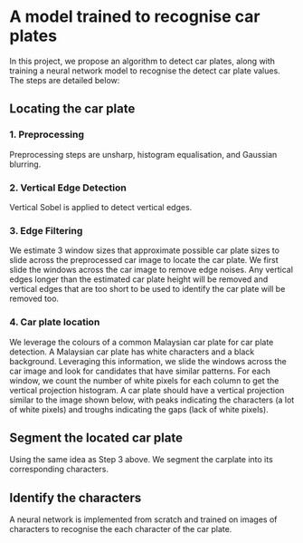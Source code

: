 # A model trained to recognise car plates
In this project, we propose an algorithm to detect car plates, along with training a neural network model to recognise the detect car plate values. The steps are detailed below: 

## Locating the car plate 
### 1. Preprocessing 
Preprocessing steps are unsharp, histogram equalisation, and Gaussian blurring. 

### 2. Vertical Edge Detection
Vertical Sobel is applied to detect vertical edges. 

### 3. Edge Filtering
We estimate 3 window sizes that approximate possible car plate sizes to slide across the preprocessed car image to locate the car plate. We first slide the windows across the car image to remove edge noises. Any vertical edges longer than the estimated car plate height will be removed and vertical edges that are too short to be used to identify the car plate will be removed too.

### 4. Car plate location
We leverage the colours of a common Malaysian car plate for car plate detection. A Malaysian car plate has white characters and a black background. Leveraging this information, we slide the windows across the car image and look for candidates that have similar patterns. For each window, we count the number of white pixels for each column to get the vertical projection histogram. A car plate should have a vertical projection similar to the image shown below, with peaks indicating the characters (a lot of white pixels) and troughs indicating the gaps (lack of white pixels). 

## Segment the located car plate 
Using the same idea as Step 3 above. We segment the carplate into its corresponding characters. 

## Identify the characters
A neural network is implemented from scratch and trained on images of characters to recognise the each character of the car plate. 
